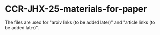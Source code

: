 # CCR-JHX-25-materials-for-paper
The files are used for "arxiv links (to be added later)" and "article links (to be added later)".
